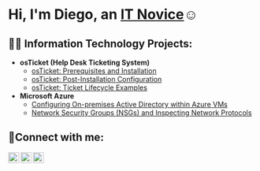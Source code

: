 <h1>Hi, I'm Diego, an <a href="https://www.linkedin.com/in/diego-verdooren-5b2314276/">IT Novice</a>☺</h1>

<h2>👨‍💻 Information Technology Projects:</h2>

- <b>osTicket (Help Desk Ticketing System)</b>
  - [osTicket: Prerequisites and Installation](https://github.com/DiegoVerdooren/osticket-prereqs)
  - [osTicket: Post-Installation Configuration](https://github.com/DiegoVerdooren/post-install-config)
  - [osTicket: Ticket Lifecycle Examples](https://github.com/DiegoVerdooren/ticket-lifecycle)
- <b>Microsoft Azure</b>
  - [Configuring On-premises Active Directory within Azure VMs](https://github.com/DiegoVerdooren/configure-ad)
  - [Network Security Groups (NSGs) and Inspecting Network Protocols](https://github.com/DiegoVerdooren/azure-network-protocols)

<h2>🤳Connect with me:</h2>

[<img align="left" alt="Josh | Twitter" width="22px" src="https://cdn.jsdelivr.net/npm/simple-icons@v3/icons/twitter.svg" />][twitter]
[<img align="left" alt="Josh | LinkedIn" width="22px" src="https://cdn.jsdelivr.net/npm/simple-icons@v3/icons/linkedin.svg" />][linkedin]
[<img align="left" alt="Josh | Instagram" width="22px" src="https://cdn.jsdelivr.net/npm/simple-icons@v3/icons/instagram.svg" />][instagram]

[twitter]: https://twitter.com/Diego
[instagram]: https://www.instagram.com/dav.tru
[linkedin]: https://www.linkedin.com/in/diego-verdooren-5b2314276/
